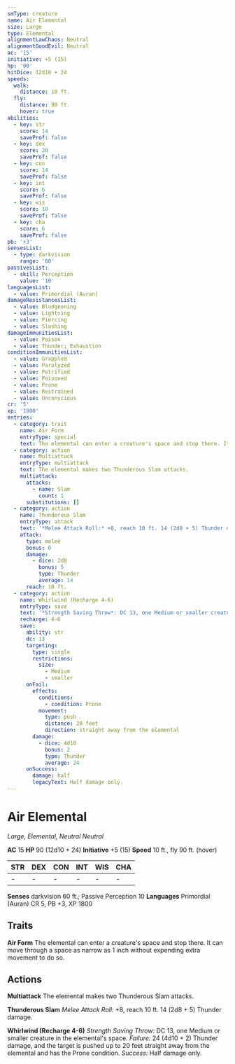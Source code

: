 ```yaml
---
smType: creature
name: Air Elemental
size: Large
type: Elemental
alignmentLawChaos: Neutral
alignmentGoodEvil: Neutral
ac: '15'
initiative: +5 (15)
hp: '90'
hitDice: 12d10 + 24
speeds:
  walk:
    distance: 10 ft.
  fly:
    distance: 90 ft.
    hover: true
abilities:
  - key: str
    score: 14
    saveProf: false
  - key: dex
    score: 20
    saveProf: false
  - key: con
    score: 14
    saveProf: false
  - key: int
    score: 6
    saveProf: false
  - key: wis
    score: 10
    saveProf: false
  - key: cha
    score: 6
    saveProf: false
pb: '+3'
sensesList:
  - type: darkvision
    range: '60'
passivesList:
  - skill: Perception
    value: '10'
languagesList:
  - value: Primordial (Auran)
damageResistancesList:
  - value: Bludgeoning
  - value: Lightning
  - value: Piercing
  - value: Slashing
damageImmunitiesList:
  - value: Poison
  - value: Thunder; Exhaustion
conditionImmunitiesList:
  - value: Grappled
  - value: Paralyzed
  - value: Petrified
  - value: Poisoned
  - value: Prone
  - value: Restrained
  - value: Unconscious
cr: '5'
xp: '1800'
entries:
  - category: trait
    name: Air Form
    entryType: special
    text: The elemental can enter a creature's space and stop there. It can move through a space as narrow as 1 inch without expending extra movement to do so.
  - category: action
    name: Multiattack
    entryType: multiattack
    text: The elemental makes two Thunderous Slam attacks.
    multiattack:
      attacks:
        - name: Slam
          count: 1
      substitutions: []
  - category: action
    name: Thunderous Slam
    entryType: attack
    text: '*Melee Attack Roll:* +8, reach 10 ft. 14 (2d8 + 5) Thunder damage.'
    attack:
      type: melee
      bonus: 8
      damage:
        - dice: 2d8
          bonus: 5
          type: Thunder
          average: 14
      reach: 10 ft.
  - category: action
    name: Whirlwind (Recharge 4-6)
    entryType: save
    text: '*Strength Saving Throw*: DC 13, one Medium or smaller creature in the elemental''s space. *Failure:*  24 (4d10 + 2) Thunder damage, and the target is pushed up to 20 feet straight away from the elemental and has the Prone condition. *Success:*  Half damage only.'
    recharge: 4-6
    save:
      ability: str
      dc: 13
      targeting:
        type: single
        restrictions:
          size:
            - Medium
            - smaller
      onFail:
        effects:
          conditions:
            - condition: Prone
          movement:
            type: push
            distance: 20 feet
            direction: straight away from the elemental
        damage:
          - dice: 4d10
            bonus: 2
            type: Thunder
            average: 24
      onSuccess:
        damage: half
        legacyText: Half damage only.
---
```


# Air Elemental
*Large, Elemental, Neutral Neutral*

**AC** 15
**HP** 90 (12d10 + 24)
**Initiative** +5 (15)
**Speed** 10 ft., fly 90 ft. (hover)

| STR | DEX | CON | INT | WIS | CHA |
| --- | --- | --- | --- | --- | --- |
| - | - | - | - | - | - |

**Senses** darkvision 60 ft.; Passive Perception 10
**Languages** Primordial (Auran)
CR 5, PB +3, XP 1800

## Traits

**Air Form**
The elemental can enter a creature's space and stop there. It can move through a space as narrow as 1 inch without expending extra movement to do so.

## Actions

**Multiattack**
The elemental makes two Thunderous Slam attacks.

**Thunderous Slam**
*Melee Attack Roll:* +8, reach 10 ft. 14 (2d8 + 5) Thunder damage.

**Whirlwind (Recharge 4-6)**
*Strength Saving Throw*: DC 13, one Medium or smaller creature in the elemental's space. *Failure:*  24 (4d10 + 2) Thunder damage, and the target is pushed up to 20 feet straight away from the elemental and has the Prone condition. *Success:*  Half damage only.
